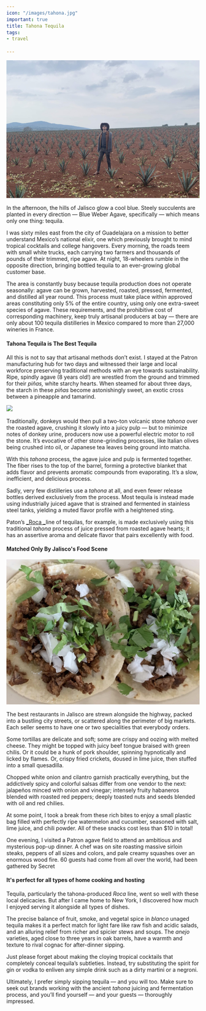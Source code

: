 ```yaml
---
icon: "/images/tahona.jpg"
important: true
title: Tahona Tequila
tags:
- travel

---
```

![](/images/patron.jpg)

In the afternoon, the hills of Jalisco glow a cool blue. Steely succulents are planted in every direction — Blue Weber Agave, specifically — which means only one thing: tequila.

I was sixty miles east from the city of Guadelajara on a mission to better understand Mexico’s national elixir, one which previously brought to mind tropical cocktails and college hangovers. Every morning, the roads teem with small white trucks, each carrying two farmers and thousands of pounds of their trimmed, ripe agave. At night, 18-wheelers rumble in the opposite direction, bringing bottled tequila to an ever-growing global customer base.

The area is constantly busy because tequila production does not operate seasonally: agave can be grown, harvested, roasted, pressed, fermented, and distilled all year round. This process must take place within approved areas constituting only 5% of the entire country, using only one extra-sweet species of agave. These requirements, and the prohibitive cost of corresponding machinery, keep truly artisanal producers at bay — there are only about 100 tequila distilleries in Mexico compared to more than 27,000 wineries in France.

#### Tahona Tequila is The Best Tequila

All this is not to say that artisanal methods don’t exist. I stayed at the Patron manufacturing hub for two days and witnessed their large and local workforce preserving traditional methods with an eye towards sustainability. Ripe, spindly agave (8 years old!) are wrestled from the ground and trimmed for their _piñas,_ white starchy hearts. When steamed for about three days, the starch in these _piñas_ become astonishingly sweet, an exotic cross between a pineapple and tamarind.

![](https://cdn.liquor.com/wp-content/uploads/2017/05/18081326/Is-the-Old-School-Way-of-Making-Tequila-Actually-Better-tequla-tapatio-720x480-inline.jpg)

Traditionally, donkeys would then pull a two-ton volcanic stone _tahona_ over the roasted agave, crushing it slowly into a juicy pulp — but to minimize notes of donkey urine, producers now use a powerful electric motor to roll the stone. It’s evocative of other stone-grinding processes, like Italian olives being crushed into oil, or Japanese tea leaves being ground into matcha.

With this _tahona_ process, the agave juice and pulp is fermented together. The fiber rises to the top of the barrel, forming a protective blanket that adds flavor and prevents aromatic compounds from evaporating. It’s a slow, inefficient, and delicious process.

Sadly, very few distilleries use a _tahona_ at all, and even fewer release bottles derived exclusively from the process. Most tequila is instead made using industrially juiced agave that is strained and fermented in stainless steel tanks, yielding a muted flavor profile with a heightened sting.

Paton’s [_Roca _](https://www.patrontequila.com/products/roca.html)line of tequilas, for example, is made exclusively using this traditional _tahona_ process of juice pressed from roasted agave hearts; it has an assertive aroma and delicate flavor that pairs excellently with food.

#### Matched Only By Jalisco's Food Scene

![](/images/tacos.jpg)

The best restaurants in Jalisco are strewn alongside the highway, packed into a bustling city streets, or scattered along the perimeter of big markets. Each seller seems to have one or two specialities that everybody orders.

Some tortillas are delicate and soft; some are crispy and oozing with melted cheese. They might be topped with juicy beef tongue braised with green chilis. Or it could be a hunk of pork shoulder, spinning hypnotically and licked by flames. Or, crispy fried crickets, doused in lime juice, then stuffed into a small quesadilla.

Chopped white onion and cilantro garnish practically everything, but the addictively spicy and colorful salsas differ from one vendor to the next: jalapeños minced with onion and vinegar; intensely fruity habaneros blended with roasted red peppers; deeply toasted nuts and seeds blended with oil and red chilies.

At some point, I took a break from these rich bites to enjoy a small plastic bag filled with perfectly ripe watermelon and cucumber, seasoned with salt, lime juice, and chili powder. All of these snacks cost less than $10 in total!

One evening, I visited a Patron agave field to attend an ambitious and mysterious pop-up dinner. A chef was on site roasting massive sirloin steaks, peppers of all sizes and colors, and pale creamy squashes over an enormous wood fire. 60 guests had come from all over the world, had been gathered by Secret

#### It's perfect for all types of home cooking and hosting

Tequila, particularly the tahona-produced _Roca_ line, went so well with these local delicacies. But after I came home to New York, I discovered how much I enjoyed serving it alongside all types of dishes.

The precise balance of fruit, smoke, and vegetal spice in _blanco_ unaged tequila makes it a perfect match for light fare like raw fish and acidic salads, and an alluring relief from richer and spicier stews and soups. The _anejo_ varieties, aged close to three years in oak barrels, have a warmth and texture to rival cognac for after-dinner sipping.

Just please forget about making the cloying tropical cocktails that completely conceal tequila’s subtleties. Instead, try substituting the spirit for gin or vodka to enliven any simple drink such as a dirty martini or a negroni.

Ultimately, I prefer simply sipping tequila — and you will too. Make sure to seek out brands working with the ancient _tahona_ juicing and fermentation process, and you’ll find yourself — and your guests — thoroughly impressed.